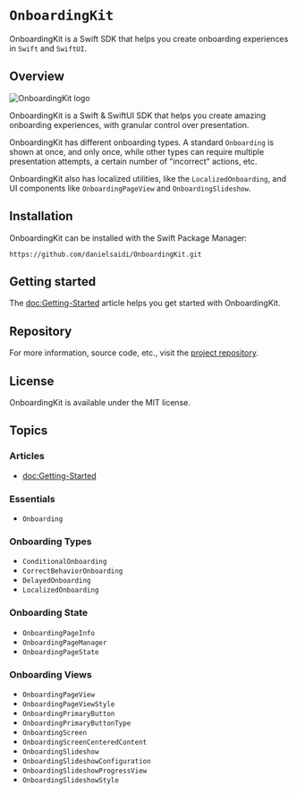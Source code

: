 # ``OnboardingKit``

OnboardingKit is a Swift SDK that helps you create onboarding experiences in `Swift` and `SwiftUI`.



## Overview

![OnboardingKit logo](Logo.png)

OnboardingKit is a Swift & SwiftUI SDK that helps you create amazing onboarding experiences, with granular control over presentation.

OnboardingKit has different onboarding types. A standard ``Onboarding`` is shown at once, and only once, while other types can require multiple presentation attempts, a certain number of "incorrect" actions, etc.

OnboardingKit also has localized utilities, like the ``LocalizedOnboarding``, and UI components like ``OnboardingPageView`` and ``OnboardingSlideshow``.



## Installation

OnboardingKit can be installed with the Swift Package Manager:

```
https://github.com/danielsaidi/OnboardingKit.git
```



## Getting started

The <doc:Getting-Started> article helps you get started with OnboardingKit.



## Repository

For more information, source code, etc., visit the [project repository](https://github.com/danielsaidi/OnboardingKit).



## License

OnboardingKit is available under the MIT license.



## Topics

### Articles

- <doc:Getting-Started>

### Essentials

- ``Onboarding``

### Onboarding Types

- ``ConditionalOnboarding``
- ``CorrectBehaviorOnboarding``
- ``DelayedOnboarding``
- ``LocalizedOnboarding``

### Onboarding State

- ``OnboardingPageInfo``
- ``OnboardingPageManager``
- ``OnboardingPageState``

### Onboarding Views

- ``OnboardingPageView``
- ``OnboardingPageViewStyle``
- ``OnboardingPrimaryButton``
- ``OnboardingPrimaryButtonType``
- ``OnboardingScreen``
- ``OnboardingScreenCenteredContent``
- ``OnboardingSlideshow``
- ``OnboardingSlideshowConfiguration``
- ``OnboardingSlideshowProgressView``
- ``OnboardingSlideshowStyle``
